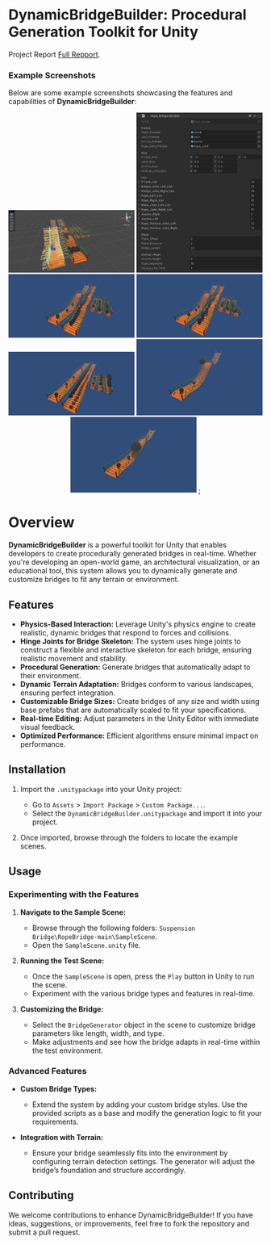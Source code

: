 # DynamicBridgeBuilder: Procedural Generation Toolkit for Unity
Project Report 
[Full Repport](https://github.com/Silent0Wings/DynamicBridgeBuilder-Procedural-Generation-Toolkit-for-Unity/blob/3ba3d6a41c9022c9149c7003ab42d4f945c64321/Github.pdf).

### Example Screenshots

Below are some example screenshots showcasing the features and capabilities of **DynamicBridgeBuilder**:

<p align="center">
  <img src= "https://github.com/Silent0Wings/DynamicBridgeBuilder-Procedural-Generation-Toolkit-for-Unity/blob/bd1195bb335901157c99602c1c0a660b85b0cdef/Screenshot/1.png" alt="Bridge Generation" width="250"/>
  <img src= "https://github.com/Silent0Wings/DynamicBridgeBuilder-Procedural-Generation-Toolkit-for-Unity/blob/bd1195bb335901157c99602c1c0a660b85b0cdef/Screenshot/2.png" alt="Bridge Generation" width="250"/>
  <img src= "https://github.com/Silent0Wings/DynamicBridgeBuilder-Procedural-Generation-Toolkit-for-Unity/blob/bd1195bb335901157c99602c1c0a660b85b0cdef/Screenshot/3.png" alt="Bridge Generation" width="250"/>
  <img src= "https://github.com/Silent0Wings/DynamicBridgeBuilder-Procedural-Generation-Toolkit-for-Unity/blob/bd1195bb335901157c99602c1c0a660b85b0cdef/Screenshot/4.png" alt="Bridge Generation" width="250"/>
  <img src= "https://github.com/Silent0Wings/DynamicBridgeBuilder-Procedural-Generation-Toolkit-for-Unity/blob/bd1195bb335901157c99602c1c0a660b85b0cdef/Screenshot/5.png" alt="Bridge Generation" width="250"/>
  <img src= "https://github.com/Silent0Wings/DynamicBridgeBuilder-Procedural-Generation-Toolkit-for-Unity/blob/bd1195bb335901157c99602c1c0a660b85b0cdef/Screenshot/6.png" alt="Bridge Generation" width="250"/>
  <img src= "https://github.com/Silent0Wings/DynamicBridgeBuilder-Procedural-Generation-Toolkit-for-Unity/blob/bd1195bb335901157c99602c1c0a660b85b0cdef/Screenshot/9.png" alt="Bridge Generation" width="250"/>
;
</p>

# Overview

**DynamicBridgeBuilder** is a powerful toolkit for Unity that enables developers to create procedurally generated bridges in real-time. Whether you're developing an open-world game, an architectural visualization, or an educational tool, this system allows you to dynamically generate and customize bridges to fit any terrain or environment.

## Features

- **Physics-Based Interaction:** Leverage Unity's physics engine to create realistic, dynamic bridges that respond to forces and collisions.
- **Hinge Joints for Bridge Skeleton:** The system uses hinge joints to construct a flexible and interactive skeleton for each bridge, ensuring realistic movement and stability.
- **Procedural Generation:** Generate bridges that automatically adapt to their environment.
- **Dynamic Terrain Adaptation:** Bridges conform to various landscapes, ensuring perfect integration.
- **Customizable Bridge Sizes:** Create bridges of any size and width using base prefabs that are automatically scaled to fit your specifications.
- **Real-time Editing:** Adjust parameters in the Unity Editor with immediate visual feedback.
- **Optimized Performance:** Efficient algorithms ensure minimal impact on performance.

## Installation

1. Import the `.unitypackage` into your Unity project:
   - Go to `Assets` > `Import Package` > `Custom Package...`.
   - Select the `DynamicBridgeBuilder.unitypackage` and import it into your project.

2. Once imported, browse through the folders to locate the example scenes.

## Usage

### Experimenting with the Features

1. **Navigate to the Sample Scene:**
   - Browse through the following folders: `Suspension Bridge\RopeBridge-main\SampleScene`.
   - Open the `SampleScene.unity` file.

2. **Running the Test Scene:**
   - Once the `SampleScene` is open, press the `Play` button in Unity to run the scene.
   - Experiment with the various bridge types and features in real-time.

3. **Customizing the Bridge:**
   - Select the `BridgeGenerator` object in the scene to customize bridge parameters like length, width, and type.
   - Make adjustments and see how the bridge adapts in real-time within the test environment.



### Advanced Features

- **Custom Bridge Types:**
  - Extend the system by adding your custom bridge styles. Use the provided scripts as a base and modify the generation logic to fit your requirements.
  
- **Integration with Terrain:**
  - Ensure your bridge seamlessly fits into the environment by configuring terrain detection settings. The generator will adjust the bridge’s foundation and structure accordingly.

## Contributing

We welcome contributions to enhance DynamicBridgeBuilder! If you have ideas, suggestions, or improvements, feel free to fork the repository and submit a pull request.



